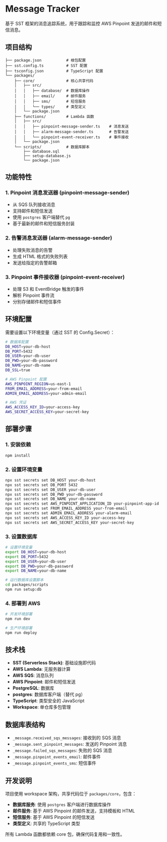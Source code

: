 # Message Tracker

基于 SST 框架的消息追踪系统，用于跟踪和监控 AWS Pinpoint 发送的邮件和短信消息。

## 项目结构

```
├── package.json           # 根包配置
├── sst.config.ts          # SST 配置
├── tsconfig.json          # TypeScript 配置
└── packages/
    ├── core/              # 核心共享代码
    │   ├── src/
    │   │   ├── database/  # 数据库操作
    │   │   ├── email/     # 邮件服务
    │   │   ├── sms/       # 短信服务
    │   │   └── types/     # 类型定义
    │   └── package.json
    ├── functions/         # Lambda 函数
    │   ├── src/
    │   │   ├── pinpoint-message-sender.ts    # 消息发送
    │   │   ├── alarm-message-sender.ts       # 告警发送
    │   │   └── pinpoint-event-receiver.ts    # 事件接收
    │   └── package.json
    └── scripts/           # 数据库脚本
        ├── database.sql
        ├── setup-database.js
        └── package.json
```

## 功能特性

### 1. Pinpoint 消息发送器 (pinpoint-message-sender)

- 从 SQS 队列接收消息
- 支持邮件和短信发送
- 使用 `postgres` 客户端替代 `pg`
- 基于最新的邮件和短信服务封装

### 2. 告警消息发送器 (alarm-message-sender)

- 处理失败消息的告警
- 生成 HTML 格式的失败列表
- 发送给指定的告警邮箱

### 3. Pinpoint 事件接收器 (pinpoint-event-receiver)

- 处理 S3 和 EventBridge 触发的事件
- 解析 Pinpoint 事件流
- 分别存储邮件和短信事件

## 环境配置

需要设置以下环境变量（通过 SST 的 Config.Secret）：

```bash
# 数据库配置
DB_HOST=your-db-host
DB_PORT=5432
DB_USER=your-db-user
DB_PWD=your-db-password
DB_NAME=your-db-name
DB_SSL=true

# AWS Pinpoint 配置
AWS_PINPOINT_REGION=us-east-1
FROM_EMAIL_ADDRESS=your-from-email
ADMIN_EMAIL_ADDRESS=your-admin-email

# AWS 凭证
AWS_ACCESS_KEY_ID=your-access-key
AWS_SECRET_ACCESS_KEY=your-secret-key
```

## 部署步骤

### 1. 安装依赖

```bash
npm install
```

### 2. 设置环境变量

```bash
npx sst secrets set DB_HOST your-db-host
npx sst secrets set DB_PORT 5432
npx sst secrets set DB_USER your-db-user
npx sst secrets set DB_PWD your-db-password
npx sst secrets set DB_NAME your-db-name
npx sst secrets set AWS_PINPOINT_APPLICATION_ID your-pinpoint-app-id
npx sst secrets set FROM_EMAIL_ADDRESS your-from-email
npx sst secrets set ADMIN_EMAIL_ADDRESS your-alarm-email
npx sst secrets set AWS_ACCESS_KEY_ID your-access-key
npx sst secrets set AWS_SECRET_ACCESS_KEY your-secret-key
```

### 3. 设置数据库

```bash
# 设置环境变量
export DB_HOST=your-db-host
export DB_PORT=5432
export DB_USER=your-db-user
export DB_PWD=your-db-password
export DB_NAME=your-db-name

# 运行数据库设置脚本
cd packages/scripts
npm run setup:db
```

### 4. 部署到 AWS

```bash
# 开发环境部署
npm run dev

# 生产环境部署
npm run deploy
```

## 技术栈

- **SST (Serverless Stack)**: 基础设施即代码
- **AWS Lambda**: 无服务器计算
- **AWS SQS**: 消息队列
- **AWS Pinpoint**: 邮件和短信发送
- **PostgreSQL**: 数据库
- **postgres**: 数据库客户端（替代 pg）
- **TypeScript**: 类型安全的 JavaScript
- **Workspace**: 单仓库多包管理

## 数据库表结构

- `_message.received_sqs_messages`: 接收到的 SQS 消息
- `_message.sent_pinpoint_messages`: 发送的 Pinpoint 消息
- `_message.failed_sqs_messages`: 失败的 SQS 消息
- `_message.pinpoint_events_email`: 邮件事件
- `_message.pinpoint_events_sms`: 短信事件

## 开发说明

项目使用 workspace 架构，共享代码位于 `packages/core`，包含：

- **数据库服务**: 使用 `postgres` 客户端进行数据库操作
- **邮件服务**: 基于 AWS Pinpoint 的邮件发送，支持模板和 HTML
- **短信服务**: 基于 AWS Pinpoint 的短信发送
- **类型定义**: 共享的 TypeScript 类型

所有 Lambda 函数都依赖 core 包，确保代码复用和一致性。
